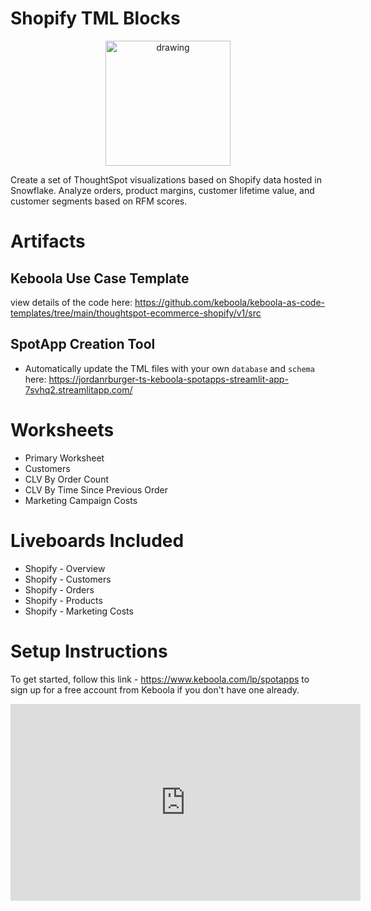 # Shopify TML Blocks
<p align="center">
  <img src="https://user-images.githubusercontent.com/29617424/191084315-61b6f2df-f39b-4cbe-988e-aa14dacb4b3e.png" alt="drawing" width="200"/>
</p>
Create a set of ThoughtSpot visualizations based on Shopify data hosted in Snowflake. Analyze orders, product margins, customer lifetime value, and customer segments based on RFM scores. 

# Artifacts 

## Keboola Use Case Template
view details of the code here: 
https://github.com/keboola/keboola-as-code-templates/tree/main/thoughtspot-ecommerce-shopify/v1/src

## SpotApp Creation Tool
- Automatically update the TML files with your own `database` and `schema` here: https://jordanrburger-ts-keboola-spotapps-streamlit-app-7svhq2.streamlitapp.com/


# Worksheets
- Primary Worksheet
- Customers
- CLV By Order Count
- CLV By Time Since Previous Order
- Marketing Campaign Costs

# Liveboards Included
- Shopify - Overview
- Shopify - Customers
- Shopify - Orders
- Shopify - Products
- Shopify - Marketing Costs

# Setup Instructions

To get started, follow this link - https://www.keboola.com/lp/spotapps to sign up for a free account from Keboola if you don't have one already. 
<iframe width="560" height="315" src="https://www.youtube.com/embed/tRIepqMa770" title="YouTube video player" frameborder="0" allow="accelerometer; autoplay; clipboard-write; encrypted-media; gyroscope; picture-in-picture" allowfullscreen></iframe>

